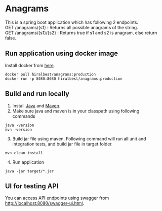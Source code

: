 
# Anagrams
This is a spring boot application which has following 2 endpoints.   
GET /anagrams/{s1} : Returns all possible anagrams of the string.   
GET /anagrams/{s1}/{s2} : Returns true if s1 and s2 is anagram, else return false.   

## Run application using docker image
Install docker from [here](https://www.docker.com/). 
```
docker pull hiralbest/anagrams:production
docker run -p 8080:8080 hiralbest/anagrams:production
```

## Build and run locally
1. Install [Java](https://www.java.com/en/download/) and [Maven](https://maven.apache.org/).   
2. Make sure java and maven is in your classpath using following commands
```
java -version
mvn -version
```
3. Build jar file using maven. Following command will run all unit and integration tests, and build jar file in target folder.
```
mvn clean install
```
4. Run application
```
java -jar target/*.jar
```

## UI for testing API
You can access API endpoints using swagger from [http://localhost:8080/swagger-ui.html](http://localhost:8080/swagger-ui.html).

